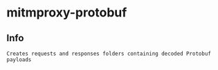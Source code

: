 # mitmproxy-protobuf

## Info
    Creates requests and responses folders containing decoded Protobuf payloads 